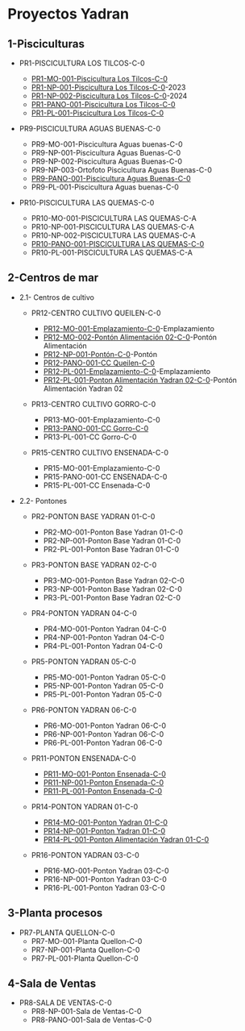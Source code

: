 # Proyectos Yadran

## 1-Pisciculturas

  - PR1-PISCICULTURA LOS TILCOS-C-0
    - [PR1-MO-001-Piscicultura Los Tilcos-C-0](https://build.dalux.com/client/310501216368984064/box/files/320215981832011776)
    - [PR1-NP-001-Piscicultura Los Tilcos-C-0](https://rever.prevu3d.com/realityplan/d5712e29-dbf7-4b3d-9928-5c5c838b5f69/viewer)-2023
    - [PR1-NP-002-Piscicultura Los Tilcos-C-0](https://rever.prevu3d.com/realityplan/4abf6967-e81b-4775-a969-25899c783ecc/viewer)-2024
    - [PR1-PANO-001-Piscicultura Los Tilcos-C-0](https://cloud.3dvista.com//hosting/8065386/2/index.htm)
    - [PR1-PL-001-Piscicultura Los Tilcos-C-0](https://build.dalux.com/client/310501216368984064/box/files/320216017387126784)

  - PR9-PISCICULTURA AGUAS BUENAS-C-0
    - PR9-MO-001-Piscicultura Aguas buenas-C-0
    - PR9-NP-001-Piscicultura Aguas Buenas-C-0
    - PR9-NP-002-Piscicultura Aguas Buenas-C-0
    - PR9-NP-003-Ortofoto Piscicultura Aguas Buenas-C-0
    - [PR9-PANO-001-Piscicultura Aguas Buenas-C-0](https://cloud.3dvista.com//hosting/8065386/1/index.htm)
    - PR9-PL-001-Piscicultura Aguas buenas-C-0

  - PR10-PISCICULTURA LAS QUEMAS-C-0
    - PR10-MO-001-PISCICULTURA LAS QUEMAS-C-A
    - PR10-NP-001-PISCICULTURA LAS QUEMAS-C-A
    - PR10-NP-002-PISCICULTURA LAS QUEMAS-C-A
    - [PR10-PANO-001-PISCICULTURA LAS QUEMAS-C-0](https://cloud.3dvista.com//hosting/8065386/0/index.htm)
    - PR10-PL-001-PISCICULTURA LAS QUEMAS-C-A

## 2-Centros de mar

  - 2.1- Centros de cultivo

    - PR12-CENTRO CULTIVO QUEILEN-C-0
      - [PR12-MO-001-Emplazamiento-C-0](https://build.dalux.com/client/310501216368984064/box/files/318772955435761664)-Emplazamiento
      - [PR12-MO-002-Pontón Alimentación 02-C-0](https://build.dalux.com/client/310501216368984064/box/files/318772995415867392)-Pontón Alimentación
      - [PR12-NP-001-Pontón-C-0](https://rever.prevu3d.com/realityplan/7ae292f2-2137-41a3-bb61-27a4a6af77fa/viewer)-Pontón
      - [PR12-PANO-001-CC Queilen-C-0](https://reverdigital-my.sharepoint.com/:u:/g/personal/servicios_rever-digital_com/EduP7hw0PrRMif7JogBXQ2ABpvXWsoBqWve_Xw1e2mfvgg?e=j0TleW)
      - [PR12-PL-001-Emplazamiento-C-0](https://build.dalux.com/client/310501216368984064/box/files/318773226052255744)-Emplazamiento
      - [PR12-PL-001-Ponton Alimentación Yadran 02-C-0](https://build.dalux.com/client/310501216368984064/box/files/318773269773680640)-Pontón Alimentación Yadran 02
        
    - PR13-CENTRO CULTIVO GORRO-C-0
      - PR13-MO-001-Emplazamiento-C-0
      - [PR13-PANO-001-CC Gorro-C-0](./ccgorro/index.htm)
      - PR13-PL-001-CC Gorro-C-0
  
    - PR15-CENTRO CULTIVO ENSENADA-C-0
      - PR15-MO-001-Emplazamiento-C-0
      - PR15-PANO-001-CC ENSENADA-C-0
      - PR15-PL-001-CC Ensenada-C-0

  - 2.2- Pontones

    - PR2-PONTON BASE YADRAN 01-C-0
      - PR2-MO-001-Ponton Base Yadran 01-C-0
      - PR2-NP-001-Ponton Base Yadran 01-C-0
      - PR2-PL-001-Ponton Base Yadran 01-C-0
          
    - PR3-PONTON BASE YADRAN 02-C-0
      - PR3-MO-001-Ponton Base Yadran 02-C-0
      - PR3-NP-001-Ponton Base Yadran 02-C-0
      - PR3-PL-001-Ponton Base Yadran 02-C-0
        
    - PR4-PONTON YADRAN 04-C-0
      - PR4-MO-001-Ponton Yadran 04-C-0
      - PR4-NP-001-Ponton Yadran 04-C-0
      - PR4-PL-001-Ponton Yadran 04-C-0
        
    - PR5-PONTON YADRAN 05-C-0
      - PR5-MO-001-Ponton Yadran 05-C-0
      - PR5-NP-001-Ponton Yadran 05-C-0
      - PR5-PL-001-Ponton Yadran 05-C-0
        
    - PR6-PONTON YADRAN 06-C-0
      - PR6-MO-001-Ponton Yadran 06-C-0
      - PR6-NP-001-Ponton Yadran 06-C-0
      - PR6-PL-001-Ponton Yadran 06-C-0
    
    - PR11-PONTON ENSENADA-C-0
      - [PR11-MO-001-Ponton Ensenada-C-0](https://build.dalux.com/client/310501216368984064/box/files/319121154595880960)
      - [PR11-NP-001-Ponton Ensenada-C-0](https://rever.prevu3d.com/realityplan/c766fedc-c2ad-41f4-bb20-174dcc32e2bc/viewer)
      - [PR11-PL-001-Ponton Ensenada-C-0](https://build.dalux.com/client/310501216368984064/box/files/319122123773706240)
        
    - PR14-PONTON YADRAN 01-C-0
      - [PR14-MO-001-Ponton Yadran 01-C-0](https://build.dalux.com/client/310501216368984064/box/files/318763097521127424)
      - [PR14-NP-001-Ponton Yadran 01-C-0](https://rever.prevu3d.com/realityplan/4f69fcc3-b8b4-40c1-8c0e-2dc088bd42cf/viewer)
      - [PR14-PL-001-Ponton Alimentación Yadran 01-C-0](https://build.dalux.com/client/310501216368984064/box/files/318763944103641088)
  
    - PR16-PONTON YADRAN 03-C-0
      - PR16-MO-001-Ponton Yadran 03-C-0
      - PR16-NP-001-Ponton Yadran 03-C-0
      - PR16-PL-001-Ponton Yadran 03-C-0

## 3-Planta procesos

  - PR7-PLANTA QUELLON-C-0
    - PR7-MO-001-Planta Quellon-C-0
    - PR7-NP-001-Planta Quellon-C-0
    - PR7-PL-001-Planta Quellon-C-0
      
## 4-Sala de Ventas

  - PR8-SALA DE VENTAS-C-0
    - PR8-NP-001-Sala de Ventas-C-0
    - PR8-PANO-001-Sala de Ventas-C-0